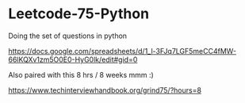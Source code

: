 # Leetcode-75-Python

Doing the set of questions in python

https://docs.google.com/spreadsheets/d/1_l-3FJq7LGF5meCC4fMW-66lKQXv1zm5O0E0-HyG0lk/edit#gid=0

Also paired with this 8 hrs / 8 weeks mmm :)

https://www.techinterviewhandbook.org/grind75/?hours=8

